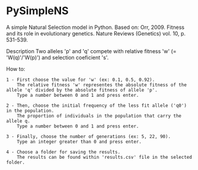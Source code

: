 # PySimpleNS
 A simple Natural Selection model in Python. 
 Based on: Orr, 2009. Fitness and its role in evolutionary genetics.  Nature Reviews (Genetics) vol. 10, p. 531-539.
 
 Description
 Two alleles 'p' and 'q' compete with relative fitness 'w' (= 'W(q)'/'W(p)') and selection coeficient 's'.
 
 How to:
 
	1 - First choose the value for 'w' (ex: 0.1, 0.5, 0.92).
		The relative fitness 'w' representes the absolute fitness of the allele 'q' divided by the absolute fitness of allele 'p'.
		Type a number between 0 and 1 and press enter.
	
	2 - Then, choose the initial frequency of the less fit allele ('q0') in the population.
		The proportion of individuals in the population that carry the allele q.
		Type a number between 0 and 1 and press enter.
		
	3 - Finally, choose the number of generations (ex: 5, 22, 90).
		Type an integer greater than 0 and press enter.
	
	4 - Choose a folder for saving the results.
		The results can be found within 'results.csv' file in the selected folder.